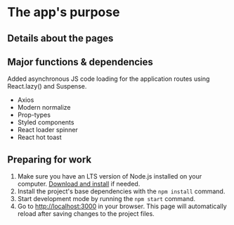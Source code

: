 # The app's purpose

## Details about the pages

## Major functions & dependencies

Added asynchronous JS code loading for the application routes using React.lazy()
and Suspense.

- Axios
- Modern normalize
- Prop-types
- Styled components
- React loader spinner
- React hot toast

## Preparing for work

1. Make sure you have an LTS version of Node.js installed on your computer.
   [Download and install](https://nodejs.org/en/) if needed.
2. Install the project's base dependencies with the `npm install` command.
3. Start development mode by running the `npm start` command.
4. Go to [http://localhost:3000](http://localhost:3000) in your browser. This
   page will automatically reload after saving changes to the project files.

